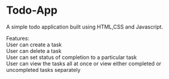 # Todo-App

A simple todo application built using HTML,CSS and Javascript.

Features:<br/>
User can create a task <br/>
User can delete a task<br/>
User can set status of completion to a particular task<br/> 
User can view the tasks all at once or view either completed or uncompleted tasks separately 
